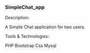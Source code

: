  ### SimpleChat_app
 
 Description: 
 
 A Simple Chat application for two users.
 
 
 Tools & Technologies:
 
 PHP Bootstrap Css Mysql
